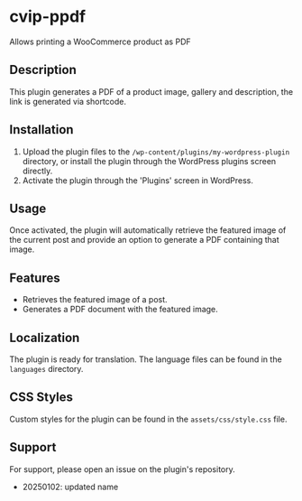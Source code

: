 # cvip-ppdf
Allows printing a WooCommerce product as PDF

## Description
This plugin generates a PDF of a product image, gallery and description, the link is generated via shortcode.

## Installation
1. Upload the plugin files to the `/wp-content/plugins/my-wordpress-plugin` directory, or install the plugin through the WordPress plugins screen directly.
2. Activate the plugin through the 'Plugins' screen in WordPress.

## Usage
Once activated, the plugin will automatically retrieve the featured image of the current post and provide an option to generate a PDF containing that image.

## Features
- Retrieves the featured image of a post.
- Generates a PDF document with the featured image.

## Localization
The plugin is ready for translation. The language files can be found in the `languages` directory.

## CSS Styles
Custom styles for the plugin can be found in the `assets/css/style.css` file.

## Support
For support, please open an issue on the plugin's repository.

* 20250102: updated name